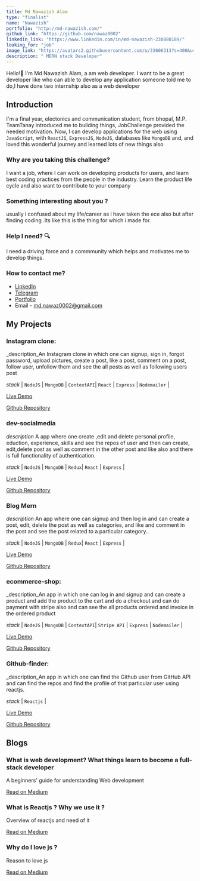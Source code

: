 ```yaml
---
title: Md Nawazish Alam
type: "finalist"
name: "Nawazish"
portfolio: "http://md-nawazish.com/"
github_link: "https://github.com/nawaz0002"
linkedin_link: "https://www.linkedin.com/in/md-nawazish-230880189/"
looking_for: "job"
image_link: "https://avatars2.githubusercontent.com/u/33606313?s=400&u=0d140f6dd9b6c157220b05013226d77ea47379ee&v=4"
description: " MERN stack Developer"
---
```


Hello!👋 I'm Md Nawazish Alam, a am web developer. I want to be a great developer like who can able to develop any application someone told me to do,I have done two internship also as a web developer
## Introduction

I'm a final year, electonics and communication student, from bhopal, M.P. TeamTanay introduced me to building things, JobChallenge provided the needed motivation. Now, I can develop applications for the web using `JavaScript`, with `ReactJS`, `ExpressJS`, `NodeJS`, databases like `MongoDB` and, and  loved this wonderful journey and learned lots of new things also
### Why are you taking this challenge?

I want a job, where I can work on developing products for users, and learn best coding practices from the people in the industry. Learn the product life cycle and also want to contribute to your company

### Something interesting about you ?

usually i confused about my life/career as i have taken the ece also but after finding coding .Its like this is the thing for which i made for.

### Help I need? :mag:

I need a driving force and a commmunity which helps and motivates me to develop things.

### How to contact me?

- [LinkedIn](https://www.linkedin.com/in/md-nawazish-230880189/)
- [Telegram](https://t.me/MdNawazish)
- [Portfolio](http://md-nawazish.com/)
- Email - md.nawaz0002@gmail.com

## My Projects

### Instagram clone:

_description_An Instagram clone in which one can signup, sign in, forgot password, upload pictures, create a post, like a post, comment on a post, follow user, unfollow them and see the all posts as well as following users post

_stack_ | `NodeJS` | `MongoDB` | `ContextAPI`| `React` | `Express` | `Nodemailer` |

[Live Demo](https://instaagram-clone.herokuapp.com/)

[Github Repository](https://github.com/nawaz0002/instagram_clone)


### dev-socialmedia

_description_ A app where one create ,edit and delete personal profile, eduction, experience, skills and see the repos of user and then can create, edit,delete post as well as comment in the other post and like also and there is full functionality of authentication.

_stack_ | `NodeJS` | `MongoDB` | `Redux`| `React` | `Express` |

[Live Demo](https://dev-socialmedia-mern.herokuapp.com/)

[Github Repository](https://github.com/nawaz0002/dev-social-media-mern)

### Blog Mern 

_description_ An app where one can signup and then log in and can create a post, edit, delete the post as well as categories, and like and comment in the post and see the post related to a particular category..

_stack_ | `NodeJS` | `MongoDB` | `Redux`| `React` | `Express` |

[Live Demo](https://blogs-mern.herokuapp.com/)

[Github Repository](https://github.com/nawaz0002/blog_mern)

### ecommerce-shop:

_description_An app in which one can log in and signup and can create a product and add the product to the cart and do a checkout and can do payment with stripe also and can see the all products ordered and invoice in the ordered product

_stack_ | `NodeJS` | `MongoDB` | `ContextAPI`| `Stripe API` | `Express` | `Nodemailer` |

[Live Demo]( https://ecommerce-shop-node.herokuapp.com/)

[Github Repository](https://github.com/nawaz0002/ecommerce-shop)

###  Github-finder:

_description_An app in which one can find the Github user from GitHub API and can find the repos and find the profile of that particular user using reactjs.

_stack_ | `Reactjs` |

[Live Demo]( https://githubfinder-nawazish.netlify.app/)

[Github Repository](https://github.com/nawaz0002/githubfinder)

## Blogs

### What is web development? What things learn to become a full-stack developer

A beginners' guide for understanding Web development

[Read on Medium]( https://medium.com/@md.nawaz0002/what-is-web-development-what-things-learn-to-become-a-full-stack-developer-1a84aee890e8)

### What is Reactjs ? Why we use it ?

Overview of reactjs and need of it

[Read on Medium]( https://medium.com/@md.nawaz0002/what-is-reactjs-why-we-use-it-b3e566b5234c)

### Why do I love js ?

Reason to love js

[Read on Medium](https://medium.com/@md.nawaz0002/why-do-i-love-js-edc9174a07d0)
